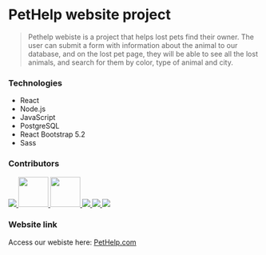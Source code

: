 # PetHelp website project

>Pethelp webiste is a project that helps lost pets find their owner.
The user can submit a form with information about the animal to our database, and on the lost pet page, they will be able to see all the lost animals, and search for them by color, type of animal and city.

### Technologies
- React
- Node.js
- JavaScript
- PostgreSQL
- React Bootstrap 5.2
- Sass

### Contributors
<a href = "https://github.com/pethelp-website/final-project-pethelp/graphs/contributors">
  <img src = "https://avatars.githubusercontent.com/u/93337008?s=60&v=4"/>

  <img src = "https://avatars.githubusercontent.com/u/91749390?s=60&v=4" width=60px/>
  
  <img src = "https://avatars.githubusercontent.com/u/97890128?s=60&v=4" width=60px/>

<img src = "https://avatars.githubusercontent.com/u/38733160?s=60&v=4"/>

<img src = "https://avatars.githubusercontent.com/u/33672734?s=60&v=4"/>

<img src = "https://avatars.githubusercontent.com/u/473106?s=60&v=4"/>
</a>


### Website link

Access our webiste here:
[PetHelp.com](http://frontend-pethelp.herokuapp.com/)